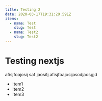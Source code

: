 ```yaml
---
title: Testing 2
date: 2020-03-17T19:31:20.591Z
items:
  - name: Test
    slug: Test
  - name: Test2
    slug: Test2
---
```


# Testing nextjs

afisjfoajosij saf jaosifj afisjfoajosijasodjaosgjd

- Item1
- Item2
- Item3
